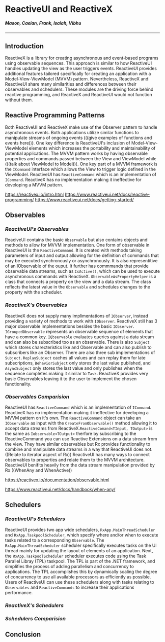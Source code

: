 # ReactiveUI and ReactiveX
##### _Mason, Caelan, Frank, Isaiah, Vibhu_

---

## Introduction
ReactiveX is a library for creating asynchronous and event-based programs using observable sequences. This approach is similar to how ReactiveUI handles updating the view as the user triggers events. ReactiveUI provides additional features tailored specifically for creating an application with a Model-View-ViewModel (MVVM) pattern. Nevertheless, ReactiveX and ReactiveUI share many similarities and differences between their observables and schedulers. These modules are the driving force behind reactive programming, and ReactiveX and ReactiveUI would not function without them.

## Reactive Programming Patterns
Both ReactiveUI and ReactiveX make use of the Observer pattern to handle asynchronous events. Both applications utilize similar functions to manipulate streams of ongoing events (((give examples of functions and events here))). One key difference is ReactiveUI's inclusion of Model-View-ViewModel elements which increases the portability and maintainability of potential applications. The MVVM pattern works by having observable properties and commands passed between the View and ViewModel while (((talk about ViewModel to Model))). One key part of a MVVM framework is the `ICommand` interface which allows the View to trigger logic defined in the ViewModel. ReactiveUI has `ReactiveCommand` which is an implementation of `ICommand`. ReactiveX has no implementation making it ineffective for developing a MVVM pattern.


https://reactivex.io/intro.html
https://www.reactiveui.net/docs/reactive-programming/
https://www.reactiveui.net/docs/getting-started/


## Observables

### _ReactiveUI's Observables_
ReaciveUI contains the basic `Observable` but also contains objects and methods to allow for MVVM implementation. One form of observable in ReactiveUI is the `ReactiveCommand`. It is created with methods taking parameters of input and output allowing for the definition of commands that may be executed synchronously or asynchronously. It is also representitive of an IObservable of the ouput. It further has commmands that provide observable data streams, such as `IsActive()`, which can be used to execute asynchronous commands with ReactiveX. `ObservableAsPropertyHelper` is a class that connects a property on the view and a data stream. The class reflects the latest value in the `Observable` and schedules changes to the property with the scheduler. 

### _ReactiveX's Observables_
ReactiveX does not supply many implimentations of `IObserver`, instead providing a variety of methods to work with `IObserver`. ReactiveX still has 3 major observable implementations besides the basic `IObserver`. `IGroupedObservable` represents an observable sequence of elements that have a common key. `IQbservable` evaluates queries against a data stream and can also be subscribed too as an observable. There is also `Subject` which stores charecteristics like and Observable and can also publish to subscribers like an Observer. There are also three sub implementations of `Subject`. `ReplaySubject` caches all values and can replay them for late subscriptions, `BehaviorSubject` only stores the last value published, and `AsyncSubject` only stores the last value and only publishes when the sequence completes making it similar to `Task`. ReactiveX provides very basic Observables leaving it to the user to implement the chosen functionality.

### _Observables Comparision_
ReactiveUI has `ReactiveCommand` which is an implementation of `ICommand`. ReactiveX has no implementation making it ineffective for developing a MVVM pattern on it's own. The `ReactiveCommand` object can take an `IObservable` as input with the `CreateFromObservable()` method allowing it to accept data streams from ReactiveX.`ReactiveComand<TInput, TOutput>`  is the same as `Iobservable<TOutput>` therfore by subscribing to the ReactiveCommand you can use Reactive Extensions on a data stream from the view. They have similar observables but Rx provides functionality to combine and manipulate data streams in a way that ReactiveUI does not.((Relate to iterator aspect of Rx)) ReactiveUI has many ways to connect observables to properties and relate them to the MVVM architecture. ReactiveUI benifits heavily from the data stream manipulation provided by Rx ((WhenAny and WhenActive))

https://reactivex.io/documentation/observable.html

https://www.reactiveui.net/docs/handbook/when-any/

## Schedulers

### _ReactiveUI's Schedulers_
ReactiveUI provides two app wide schedulers, `RxApp.MainThreadScheduler` and `RxApp.TaskpoolScheduler`, which specify where and/or when to execute tasks related to a corresponding `Observable`. The `RxApp.MainThreadScheduler` scheduler specifically executes tasks on the UI thread mainly for updating the layout of elements of an application. Next, the `RxApp.TaskpoolScheduler` scheduler executes code using the Task Parallel Libray (TPL) taskpool. The TPL is part of the .NET framework, and simplifies the process of adding parallelism and concurrency to applications. The TPL accomplishes this by dynamically scaling the degree of concurrency to use all available processors as efficiently as possible. Users of ReactiveUI can use these schedulers along with tasks relating to `Observables` and `ReactiveCommands` to increase their applications performance. 

### _ReactiveX's Schedulers_

### _Schedulers Comparision_

## Conclusion

